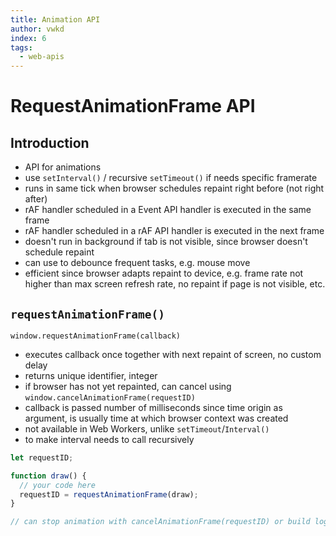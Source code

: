 ```yaml
---
title: Animation API
author: vwkd
index: 6
tags:
  - web-apis
---
```

# RequestAnimationFrame API



## Introduction

- API for animations
- use `setInterval()` / recursive `setTimeout()` if needs specific framerate
- runs in same tick when browser schedules repaint right before (not right after)
- rAF handler scheduled in a Event API handler is executed in the same frame
- rAF handler scheduled in a rAF API handler is executed in the next frame
- doesn't run in background if tab is not visible, since browser doesn't schedule repaint
- can use to debounce frequent tasks, e.g. mouse move
- efficient since browser adapts repaint to device, e.g. frame rate not higher than max screen refresh rate, no repaint if page is not visible, etc.



## `requestAnimationFrame()`

`window.requestAnimationFrame(callback)`

- executes callback once together with next repaint of screen, no custom delay
- returns unique identifier, integer
- if browser has not yet repainted, can cancel using `window.cancelAnimationFrame(requestID)`
- callback is passed number of milliseconds since time origin as argument, is usually time at which browser context was created
- not available in Web Workers, unlike `setTimeout`/`Interval()`
- to make interval needs to call recursively

```javascript
let requestID;

function draw() {
  // your code here
  requestID = requestAnimationFrame(draw);
}

// can stop animation with cancelAnimationFrame(requestID) or build logic in recursion to not call itself anymore
```